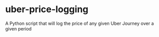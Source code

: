 # uber-price-logging
A Python script that will log the price of any given Uber Journey over a given period
